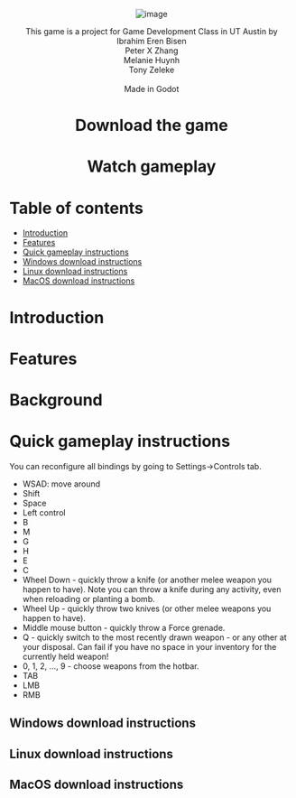 <a name="intro"></a>
<div align="center">


![image]("https://github.com/ibrahimbisen/Escape_Of_The_Wizard/blob/13ac089dba1b614c9866afb29716c12fc642aa5a/Assets/Logo/ETW%20Logo%20-%20Transparent.png")



This game is a project for Game Development Class in UT Austin by
<br>
Ibrahim Eren Bisen
<br>
Peter X Zhang
<br>
Melanie Huynh
<br>
Tony Zeleke
<br>
<br>
Made in Godot 

# Download the game

# Watch gameplay

</div>

# Table of contents

- [Introduction](#introduction)
- [Features](#features)
- [Quick gameplay instructions](#quick-gameplay-instructions)
- [Windows download instructions](#windows-instructions)
- [Linux download instructions](#linux-instructions)
- [MacOS download instructions](#macos-instructions)

# Introduction

# Features

# Background

# Quick gameplay instructions
You can reconfigure all bindings by going to Settings->Controls tab.

- WSAD: move around
- Shift
- Space
- Left control
- B
- M
- G
- H
- E 
- C
- Wheel Down - quickly throw a knife (or another melee weapon you happen to have). Note you can throw a knife during any activity, even when reloading or planting a bomb.
- Wheel Up - quickly throw two knives (or other melee weapons you happen to have).
- Middle mouse button - quickly throw a Force grenade.
- Q - quickly switch to the most recently drawn weapon - or any other at your disposal. Can fail if you have no space in your inventory for the currently held weapon! 
- 0, 1, 2, ..., 9 - choose weapons from the hotbar.
- TAB
- LMB 
- RMB

## Windows download instructions

## Linux download instructions

## MacOS download instructions
